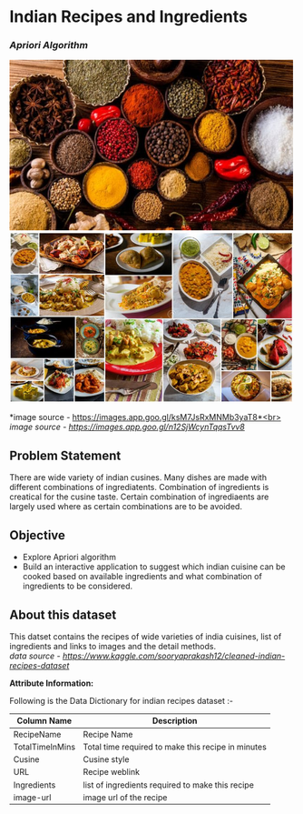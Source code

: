 # **Indian Recipes and Ingredients**
### *Apriori Algorithm*

<img src="https://github.com/sanketpadwal/GCDAI_INSAID_JAN20/blob/main/Algorithms/Apriori/spice_625x350_51471090241.jpg?raw=true" width="500" height="300" /><img src="https://github.com/sanketpadwal/GCDAI_INSAID_JAN20/blob/main/Algorithms/Apriori/assortment-indian-cusine-collage-traditional-foods-arranged-as-cuisine-214330276.jpg?raw=true" width="500" height="300" />


*image source - https://images.app.goo.gl/ksM7JsRxMNMb3yaT8*<br>
*image source - https://images.app.goo.gl/n12SjWcynTqqsTvv8*


## Problem Statement
There are wide variety of indian cusines. Many dishes are made with different combinations of ingrediatents. Combination of ingredients is creatical for the cusine taste. Certain combination of ingrediaents are largely used where as certain combinations are to be avoided.   


## Objective
 - Explore Apriori algorithm
 - Build an interactive application to suggest which indian cuisine can be cooked based on available ingredients and what combination of ingredients to be considered.


## About this dataset
This datset contains the recipes of wide varieties of india cuisines, list of ingredients and links to images and the detail methods.<br>
*data source - https://www.kaggle.com/sooryaprakash12/cleaned-indian-recipes-dataset*

**Attribute Information:**

Following is the Data Dictionary for indian recipes dataset :- <br>

| Column Name | Description |
| ------------- | ------------- |
| RecipeName  | Recipe Name  |
| TotalTimeInMins  | Total time required to make this recipe in minutes  |
| Cusine  | Cusine style  |
| URL  | Recipe weblink  |
| Ingredients  | list of ingredients required to make this recipe  |
| image-url  | image url of the recipe |



